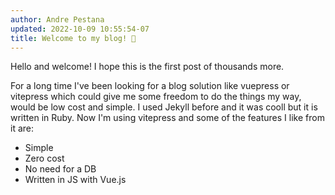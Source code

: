 ```yaml
---
author: Andre Pestana
updated: 2022-10-09 10:55:54-07
title: Welcome to my blog! 🎉
---
```


<!-- excerpt -->

Hello and welcome! I hope this is the first post of thousands more.

For a long time I've been looking for a blog solution like vuepress or vitepress which could give me some freedom to do the things
my way, would be low cost and simple. I used Jekyll before and it was cooll but it is written in Ruby. Now I'm using vitepress and some of the features I like from it are:

<!-- excerpt -->

- Simple
- Zero cost
- No need for a DB
- Written in JS with Vue.js

<!-- <Disqus shortname='andre-pestana' />
<script setup>
import { Disqus } from 'vue-disqus'
</script> -->
